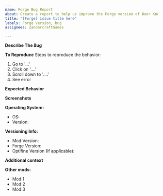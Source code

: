 ```yaml
---
name: Forge Bug Report
about: Create a report to help us improve the Forge version of Door Knocker.
title: "[Forge] Issue title here"
labels: Forge Version, bug
assignees: ZandercraftGames

---
```


**Describe The Bug**
<!--A clear and concise description of what the bug is.-->


**To Reproduce**
Steps to reproduce the behavior:
1. Go to '...'
2. Click on '....'
3. Scroll down to '....'
4. See error

**Expected Behavior**
<!--A clear and concise description of what you expected to happen.-->


**Screenshots**
<!--If applicable, add screenshots to help explain your problem.-->


**Operating System:**
 - OS:
 - Version: 

**Versioning Info:**
 - Mod Version: 
 - Forge Version: 
 - Optifine Version (If applicable): 

**Additional context**
<!--Add any other context about the problem here.-->


**Other mods:**
<!--Please list all additional mods you are using below-->
 - Mod 1
 - Mod 2
 - Mod 3
